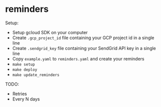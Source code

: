 # reminders

Setup:
* Setup gcloud SDK on your computer
* Create `.gcp_project_id` file containing your GCP project id in a single line
* Create `.sendgrid_key` file containing your SendGrid API key in a single line
* Copy `example.yaml` to `reminders.yaml` and create your reminders
* `make setup`
* `make deploy`
* `make update_reminders`

TODO:
* Retries
* Every N days